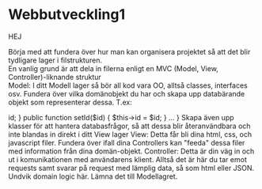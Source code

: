 # Webbutveckling1

HEJ

Börja med att fundera över hur man kan organisera projektet så att det blir tydligare lager i filstrukturen. 
<br>
En vanlig grund är att dela in filerna enligt en MVC (Model, View, Controller)-liknande struktur
<br>
Model:
I ditt Modell lager så bör all kod vara OO, alltså classes, interfaces osv. 
Fundera över vilka domänobjekt du har och skapa upp databärande objekt som representerar dessa. 
T.ex: 
<?PHP 

class Product {
  /** @var int */
  private $id;
  ....
  
  public function getId()
  {
    return $this->id;
  }
  
  public function setId($id)
  {
    $this->id = $id;
  }
  
  ...
  
}

Skapa även upp klasser för att hantera databasfrågor, så att dessa blir återanvändbara och inte blandas in direkt i ditt View lager


View:

Detta får bli dina html, css, och javascript filer. Fundera över ifall dina Controllers kan "feeda" dessa filer med information från dina domän-objekt.


Controller:
Detta är din väg in och ut i komunikationen med användarens klient. Alltså det är här du tar emot requests samt svarar på request med lämplig data, så som html eller JSON. 
Undvik domain logic här. Lämna det till Modellagret. 



